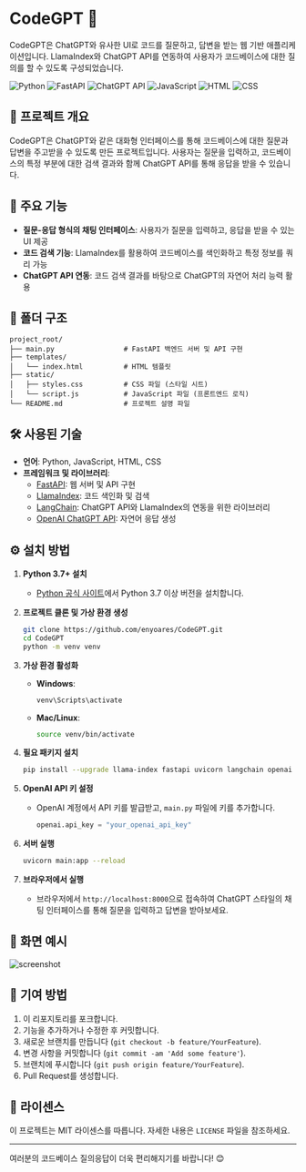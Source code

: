 
# CodeGPT 🎉

CodeGPT은 ChatGPT와 유사한 UI로 코드를 질문하고, 답변을 받는 웹 기반 애플리케이션입니다. LlamaIndex와 ChatGPT API를 연동하여 사용자가 코드베이스에 대한 질의를 할 수 있도록 구성되었습니다.

![Python](https://img.shields.io/badge/Python-3.7%2B-blue)
![FastAPI](https://img.shields.io/badge/FastAPI-0.85.0-green)
![ChatGPT API](https://img.shields.io/badge/ChatGPT%20API-OpenAI-yellow)
![JavaScript](https://img.shields.io/badge/JavaScript-ES6+-yellow)
![HTML](https://img.shields.io/badge/HTML-5-orange)
![CSS](https://img.shields.io/badge/CSS-3-blue)

## 📝 프로젝트 개요
CodeGPT은 ChatGPT와 같은 대화형 인터페이스를 통해 코드베이스에 대한 질문과 답변을 주고받을 수 있도록 만든 프로젝트입니다. 사용자는 질문을 입력하고, 코드베이스의 특정 부분에 대한 검색 결과와 함께 ChatGPT API를 통해 응답을 받을 수 있습니다.

## 🚀 주요 기능
- **질문-응답 형식의 채팅 인터페이스**: 사용자가 질문을 입력하고, 응답을 받을 수 있는 UI 제공
- **코드 검색 기능**: LlamaIndex를 활용하여 코드베이스를 색인화하고 특정 정보를 쿼리 가능
- **ChatGPT API 연동**: 코드 검색 결과를 바탕으로 ChatGPT의 자연어 처리 능력 활용

## 📂 폴더 구조
```
project_root/
├── main.py                 # FastAPI 백엔드 서버 및 API 구현
├── templates/
│   └── index.html          # HTML 템플릿
├── static/
│   ├── styles.css          # CSS 파일 (스타일 시트)
│   └── script.js           # JavaScript 파일 (프론트엔드 로직)
└── README.md               # 프로젝트 설명 파일
```

## 🛠️ 사용된 기술
- **언어**: Python, JavaScript, HTML, CSS
- **프레임워크 및 라이브러리**:
  - [FastAPI](https://fastapi.tiangolo.com/): 웹 서버 및 API 구현
  - [LlamaIndex](https://github.com/jerryjliu/llama_index): 코드 색인화 및 검색
  - [LangChain](https://github.com/hwchase17/langchain): ChatGPT API와 LlamaIndex의 연동을 위한 라이브러리
  - [OpenAI ChatGPT API](https://platform.openai.com/): 자연어 응답 생성

## ⚙️ 설치 방법

1. **Python 3.7+ 설치**
   - [Python 공식 사이트](https://www.python.org/downloads/)에서 Python 3.7 이상 버전을 설치합니다.

2. **프로젝트 클론 및 가상 환경 생성**
   ```bash
   git clone https://github.com/enyoares/CodeGPT.git
   cd CodeGPT
   python -m venv venv
   ```

3. **가상 환경 활성화**
   - **Windows**:
     ```bash
     venv\Scripts\activate
     ```
   - **Mac/Linux**:
     ```bash
     source venv/bin/activate
     ```

4. **필요 패키지 설치**
   ```bash
   pip install --upgrade llama-index fastapi uvicorn langchain openai
   ```

5. **OpenAI API 키 설정**
   - OpenAI 계정에서 API 키를 발급받고, `main.py` 파일에 키를 추가합니다.
     ```python
     openai.api_key = "your_openai_api_key"
     ```

6. **서버 실행**
   ```bash
   uvicorn main:app --reload
   ```

7. **브라우저에서 실행**
   - 브라우저에서 `http://localhost:8000`으로 접속하여 ChatGPT 스타일의 채팅 인터페이스를 통해 질문을 입력하고 답변을 받아보세요.

## 📸 화면 예시
![screenshot](https://via.placeholder.com/800x400.png?text=CodeGPT+Screenshot)

## 🤝 기여 방법
1. 이 리포지토리를 포크합니다.
2. 기능을 추가하거나 수정한 후 커밋합니다.
3. 새로운 브랜치를 만듭니다 (`git checkout -b feature/YourFeature`).
4. 변경 사항을 커밋합니다 (`git commit -am 'Add some feature'`).
5. 브랜치에 푸시합니다 (`git push origin feature/YourFeature`).
6. Pull Request를 생성합니다.

## 📄 라이센스
이 프로젝트는 MIT 라이센스를 따릅니다. 자세한 내용은 `LICENSE` 파일을 참조하세요.

---

여러분의 코드베이스 질의응답이 더욱 편리해지기를 바랍니다! 😊
